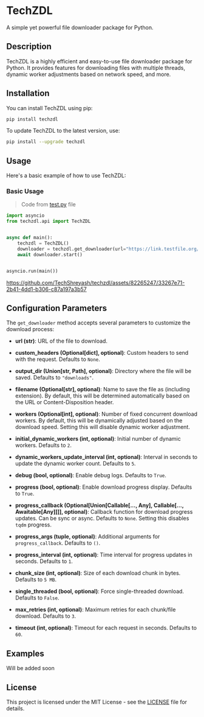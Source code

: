 # TechZDL

A simple yet powerful file downloader package for Python.

## Description

TechZDL is a highly efficient and easy-to-use file downloader package for Python. It provides features for downloading files with multiple threads, dynamic worker adjustments based on network speed, and more.

## Installation

You can install TechZDL using pip:

```sh
pip install techzdl
```

To update TechZDL to the latest version, use:

```sh
pip install --upgrade techzdl
```

## Usage

Here's a basic example of how to use TechZDL:

### Basic Usage

> Code from [test.py](test.py) file

```python
import asyncio
from techzdl.api import TechZDL


async def main():
    techzdl = TechZDL()
    downloader = techzdl.get_downloader(url="https://link.testfile.org/bNYZFw")
    await downloader.start()


asyncio.run(main())
```

https://github.com/TechShreyash/techzdl/assets/82265247/33267e71-2b41-4dd1-b306-c87a197a3b57

## Configuration Parameters

The `get_downloader` method accepts several parameters to customize the download process:

- **url (str)**: URL of the file to download.

- **custom_headers (Optional[dict], optional)**: Custom headers to send with the request. Defaults to `None`.

- **output_dir (Union[str, Path], optional)**: Directory where the file will be saved. Defaults to `"downloads"`.

- **filename (Optional[str], optional)**: Name to save the file as (including extension). By default, this will be determined automatically based on the URL or Content-Disposition header.

- **workers (Optional[int], optional)**: Number of fixed concurrent download workers. By default, this will be dynamically adjusted based on the download speed. Setting this will disable dynamic worker adjustment.

- **initial_dynamic_workers (int, optional)**: Initial number of dynamic workers. Defaults to `2`.

- **dynamic_workers_update_interval (int, optional)**: Interval in seconds to update the dynamic worker count. Defaults to `5`.

- **debug (bool, optional)**: Enable debug logs. Defaults to `True`.

- **progress (bool, optional)**: Enable download progress display. Defaults to `True`.

- **progress_callback (Optional[Union[Callable[..., Any], Callable[..., Awaitable[Any]]]], optional)**:
  Callback function for download progress updates. Can be sync or async. Defaults to `None`. Setting this disables `tqdm` progress.

- **progress_args (tuple, optional)**: Additional arguments for `progress_callback`. Defaults to `()`.

- **progress_interval (int, optional)**: Time interval for progress updates in seconds. Defaults to `1`.

- **chunk_size (int, optional)**: Size of each download chunk in bytes. Defaults to `5 MB`.

- **single_threaded (bool, optional)**: Force single-threaded download. Defaults to `False`.

- **max_retries (int, optional)**: Maximum retries for each chunk/file download. Defaults to `3`.

- **timeout (int, optional)**: Timeout for each request in seconds. Defaults to `60`.

## Examples

Will be added soon

## License

This project is licensed under the MIT License - see the [LICENSE](LICENSE) file for details.
